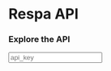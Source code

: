 
# Respa API

<div class="api-explorer">
    <h3>Explore the API</h3>
    <div class='input'><input placeholder="api_key" id="input_apiKey" name="apiKey" type="text"/></div>
    <div id="message-bar" class="swagger-ui-wrap" data-sw-translate>&nbsp;</div>
    <div id="swagger-ui-container" class="swagger-ui-wrap"></div>
</div>

<link rel="stylesheet" href="https://unpkg.com/swagger-ui-dist@3.20.9/swagger-ui.css">
<script src="https://unpkg.com/swagger-ui-dist@3.20.9/swagger-ui-bundle.js"></script>
<script>

  const ui = SwaggerUIBundle({
    url: "https://raw.githubusercontent.com/City-of-Helsinki/respa/master/openapi.yaml",
    dom_id: "#swagger-ui-container"
  })
</script>
